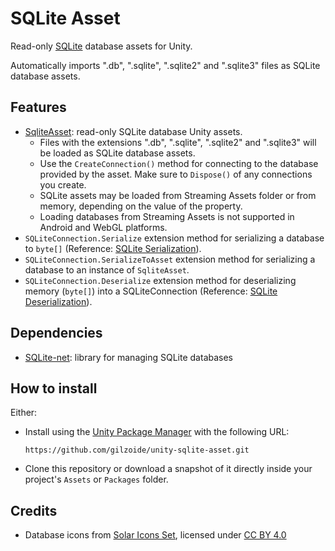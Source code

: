 # SQLite Asset
Read-only [SQLite](https://sqlite.org/) database assets for Unity.

Automatically imports ".db", ".sqlite", ".sqlite2" and ".sqlite3" files as SQLite database assets.


## Features
- [SqliteAsset](Runtime/SqliteAsset.cs): read-only SQLite database Unity assets.
  + Files with the extensions ".db", ".sqlite", ".sqlite2" and ".sqlite3" will be loaded as SQLite database assets.
  + Use the `CreateConnection()` method for connecting to the database provided by the asset.
    Make sure to `Dispose()` of any connections you create.
  + SQLite assets may be loaded from Streaming Assets folder or from memory, depending on the value of the  property.
  + Loading databases from Streaming Assets is not supported in Android and WebGL platforms.
- `SQLiteConnection.Serialize` extension method for serializing a database to `byte[]` (Reference: [SQLite Serialization](https://www.sqlite.org/c3ref/serialize.html)).
- `SQLiteConnection.SerializeToAsset` extension method for serializing a database to an instance of `SqliteAsset`.
- `SQLiteConnection.Deserialize` extension method for deserializing memory (`byte[]`) into a SQLiteConnection (Reference: [SQLite Deserialization](https://www.sqlite.org/c3ref/deserialize.html)).


## Dependencies
- [SQLite-net](https://github.com/gilzoide/unity-sqlite-net): library for managing SQLite databases


## How to install
Either:
- Install using the [Unity Package Manager](https://docs.unity3d.com/Manual/upm-ui-giturl.html) with the following URL:
  ```
  https://github.com/gilzoide/unity-sqlite-asset.git
  ```
- Clone this repository or download a snapshot of it directly inside your project's `Assets` or `Packages` folder.


## Credits
- Database icons from [Solar Icons Set](https://www.figma.com/community/file/1166831539721848736/solar-icons-set), licensed under [CC BY 4.0](https://creativecommons.org/licenses/by/4.0/)